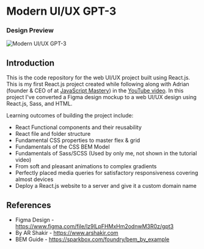 # Modern UI/UX GPT-3
### Design Preview

![Modern UI/UX GPT-3](https://i.ibb.co/TR5LW9z/image.png)

## Introduction
This is the code repository for the web UI/UX project built using React.js. This is my first React.js project created while following along with Adrian (founder & CEO of at [JavaScript Mastery](http://jsmastery.pro/)) in the [YouTube video](https://www.youtube.com/watch?v=F627pKNUCVQ). In this project I've converted a Figma design mockup to a web UI/UX design using React.js, Sass, and HTML.

Learning outcomes of building the project include:

- React Functional components and their reusability
- React file and folder structure
- Fundamental CSS properties to master flex & grid
- Fundamentals of the CSS BEM Model
- Fundamentals of Sass/SCSS (Used by only me, not shown in the tutorial video)
- From soft and pleasant animations to complex gradients
- Perfectly placed media queries for satisfactory responsiveness covering almost devices
- Deploy a React.js website to a server and give it a custom domain name
## References
- Figma Design - https://www.figma.com/file/lz9lLpFHMxHm2odnwM3R0z/gpt3
- By AR Shakir - https://www.arshakir.com
- BEM Guide - https://sparkbox.com/foundry/bem_by_example